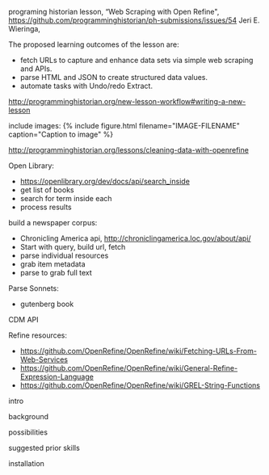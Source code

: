 programing historian lesson, “Web Scraping with Open Refine", https://github.com/programminghistorian/ph-submissions/issues/54
Jeri E. Wieringa, 

The proposed learning outcomes of the lesson are:
- fetch URLs to capture and enhance data sets via simple web scraping and APIs.
- parse HTML and JSON to create structured data values.
- automate tasks with Undo/redo Extract.

http://programminghistorian.org/new-lesson-workflow#writing-a-new-lesson

include images:
{% include figure.html filename="IMAGE-FILENAME" caption="Caption to image" %}

http://programminghistorian.org/lessons/cleaning-data-with-openrefine

Open Library:
- https://openlibrary.org/dev/docs/api/search_inside
- get list of books
- search for term inside each
- process results

build a newspaper corpus:
- Chronicling America api, http://chroniclingamerica.loc.gov/about/api/ 
- Start with query, build url, fetch
- parse individual resources
- grab item metadata
- parse to grab full text

Parse Sonnets:
- gutenberg book

CDM API


Refine resources:
- https://github.com/OpenRefine/OpenRefine/wiki/Fetching-URLs-From-Web-Services
- https://github.com/OpenRefine/OpenRefine/wiki/General-Refine-Expression-Language
- https://github.com/OpenRefine/OpenRefine/wiki/GREL-String-Functions


intro

background

possibilities

suggested prior skills

installation
